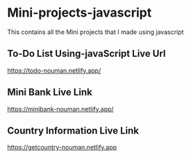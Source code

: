 # Mini-projects-javascript
This contains all the Mini projects that I made using javascript

## To-Do List Using-javaScript Live Url
https://todo-nouman.netlify.app/

## Mini Bank Live Link
https://minibank-nouman.netlify.app/

## Country Information Live Link
https://getcountry-nouman.netlify.app

